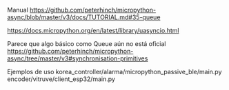 Manual
https://github.com/peterhinch/micropython-async/blob/master/v3/docs/TUTORIAL.md#35-queue

https://docs.micropython.org/en/latest/library/uasyncio.html

Parece que algo básico como Queue aún no está oficial
https://github.com/peterhinch/micropython-async/tree/master/v3#synchronisation-primitives

Ejemplos de uso
korea_controller/alarma/micropython_passive_ble/main.py
encoder/vitruve/client_esp32/main.py
